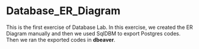 # Database_ER_Diagram

This is the first exercise of Database Lab. In this exercise, we created the ER Diagram manually and then we used SqlDBM to export Postgres codes.
Then we ran the exported codes in **dbeaver**.
